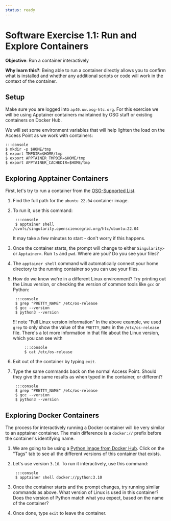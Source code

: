 ```yaml
---
status: ready
---
```


<style type="text/css"> pre em { font-style: normal; background-color: yellow; } pre strong { font-style: normal; font-weight: bold; color: \#008; } </style>

Software Exercise 1.1: Run and Explore Containers
============================================================

**Objective**: Run a container interactively

**Why learn this?**: Being able to run a container directly allows you to confirm 
what is installed and whether any additional scripts or code will work in the context 
of the container. 

Setup
--------

Make sure you are logged into `ap40.uw.osg-htc.org`.  For this exercise 
we will be using Apptainer containers maintained by OSG staff or existing 
containers on Docker Hub. 

We will set some environment variables that will help lighten the load on the 
Access Point as we work with containers: 

	:::console
	$ mkdir -p $HOME/tmp
	$ export TMPDIR=$HOME/tmp
	$ export APPTAINER_TMPDIR=$HOME/tmp
	$ export APPTAINER_CACHEDIR=$HOME/tmp

Exploring Apptainer Containers
-------------------

First, let's try to run a container from the [OSG-Supported List](https://portal.osg-htc.org/documentation/htc_workloads/using_software/available-containers-list/). 

1. Find the full path for the `ubuntu 22.04` container image. 

1. To run it, use this command: 

		:::console
		$ apptainer shell /cvmfs/singularity.opensciencegrid.org/htc/ubuntu:22.04

	It may take a few minutes to start - don't worry if this happens. 

1. Once the container starts, the prompt will change to either `Singularity>` or 
  `Apptainer>`. Run `ls` and `pwd`. Where are you? Do you see your files? 

1. The `apptainer shell` command will automatically connect your home directory to 
the running container so you can use your files. 

1. How do we know we're in a different Linux environment? Try printing out the Linux 
version, or checking the version of common tools like `gcc` or Python: 

		:::console
		$ grep "PRETTY_NAME" /etc/os-release 
		$ gcc --version
		$ python3 --version

	!!! note "Full Linux version information"
		In the above example, we used `grep` to only show the value of the `PRETTY_NAME`
		in the `/etc/os-release` file. There's a lot more information in that file
		about the Linux version, which you can see with 
		
			:::console
			$ cat /etc/os-release

1. Exit out of the container by typing `exit`. 

1. Type the same commands back on the normal Access Point. Should they give the same 
results as when typed in the container, or different? 

		:::console
		$ grep "PRETTY_NAME" /etc/os-release 
		$ gcc --version
		$ python3 --version

Exploring Docker Containers
------------------

The process for interactively running a Docker container will be very 
similar to an apptainer container. The main difference is a `docker://` prefix 
before the container's identifying name. 

1. We are going to be using a [Python image from Docker Hub](https://hub.docker.com/_/python). 
Click on the "Tags" tab to see all the different versions of this container that exists. 

1. Let's use version `3.10`. To run it interactively, use this command: 

		:::console
		$ apptainer shell docker://python:3.10

1. Once the container starts and the prompt changes, try running similar commands 
as above. What version of Linux is used in this container? Does the version of Python 
match what you expect, based on the name of the container? 

1. Once done, type `exit` to leave the container. 
